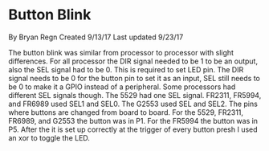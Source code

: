 # Button Blink
By Bryan Regn
Created 9/13/17
Last updated 9/23/17

The button blink was similar from processor to processor with slight differences. 
For all processor the DIR signal needed to be 1 to be an output, also the SEL signal had to be 0. This is required to set LED pin.
The DIR signal needs to be 0 for the button pin to set it as an input, SEL still needs to be 0 to make it a GPIO instead of a peripheral.
Some processors had different SEL signals though. The 5529 had one SEL signal. FR2311, FR5994, and FR6989 used SEL1 and SEL0. The G2553 used SEL and SEL2.
The pins where buttons are changed from board to board. 
For the 5529, FR2311, FR6989, and G2553 the button was in P1. For the FR5994 the button was in P5.
After the it is set up correctly at the trigger of every button presh I used an xor to toggle the LED.